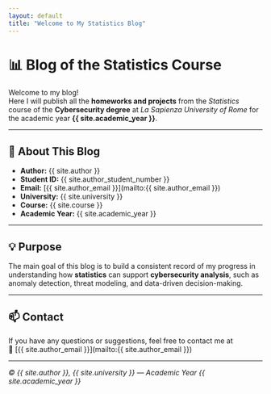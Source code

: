 ```yaml
---
layout: default
title: "Welcome to My Statistics Blog"
---
```


# 📊 Blog of the Statistics Course

Welcome to my blog!  
Here I will publish all the **homeworks and projects** from the *Statistics* course of the **Cybersecurity degree** at *La Sapienza University of Rome* for the academic year **{{ site.academic_year }}**.

---

## 🎯 About This Blog

- **Author:** {{ site.author }}  
- **Student ID:** {{ site.author_student_number }}  
- **Email:** [{{ site.author_email }}](mailto:{{ site.author_email }})  
- **University:** {{ site.university }}  
- **Course:** {{ site.course }}  
- **Academic Year:** {{ site.academic_year }}

---

## 💡 Purpose

The main goal of this blog is to build a consistent record of my progress in understanding how **statistics** can support **cybersecurity analysis**, such as anomaly detection, threat modeling, and data-driven decision-making.

---

## 📫 Contact

If you have any questions or suggestions, feel free to contact me at  
📧 [{{ site.author_email }}](mailto:{{ site.author_email }})

---

_© {{ site.author }}, {{ site.university }} — Academic Year {{ site.academic_year }}_

